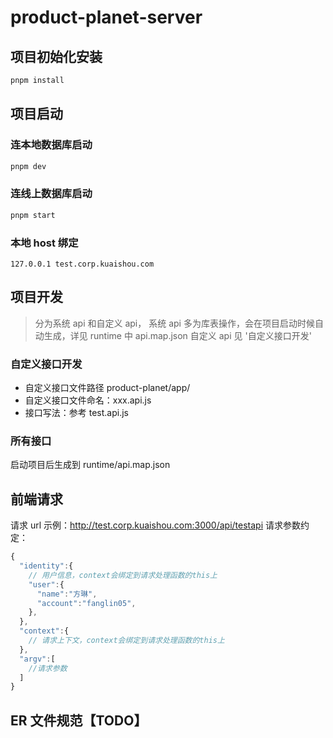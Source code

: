 # product-planet-server

## 项目初始化安装

```bash
pnpm install
```

## 项目启动

### 连本地数据库启动

```bash
pnpm dev
```

### 连线上数据库启动

```bash
pnpm start
```

### 本地 host 绑定

```text
127.0.0.1 test.corp.kuaishou.com
```

## 项目开发

> 分为系统 api 和自定义 api，
> 系统 api 多为库表操作，会在项目启动时候自动生成，详见 runtime 中 api.map.json
> 自定义 api 见 '自定义接口开发'

### 自定义接口开发

- 自定义接口文件路径 product-planet/app/
- 自定义接口文件命名：xxx.api.js
- 接口写法：参考 test.api.js

### 所有接口

启动项目后生成到 runtime/api.map.json

## 前端请求

请求 url 示例：http://test.corp.kuaishou.com:3000/api/testapi
请求参数约定：

```javascript
{
  "identity":{
    // 用户信息，context会绑定到请求处理函数的this上
    "user":{
      "name":"方琳",
      "account":"fanglin05",
    },
  },
  "context":{
    // 请求上下文，context会绑定到请求处理函数的this上
  },
  "argv":[
    //请求参数
  ]
}
```

## ER 文件规范【TODO】
